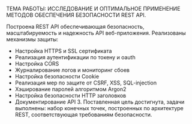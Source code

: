 ТЕМА РАБОТЫ: ИССЛЕДОВАНИЕ И ОПТИМАЛЬНОЕ ПРИМЕНЕНИЕ МЕТОДОВ ОБЕСПЕЧЕНИЯ БЕЗОПАСНОСТИ REST API.

Построена REST API обеспечивающая безопасность, масштабируемость и надежность API веб-приложения.
Реализованы механизмы защиты: 
- Настройка HTTPS и SSL сертификата
- Реализация аутентификации по токену и oauth
- Настройка CORS
- Журналирование логов и мониторинг сбоев
- Настройка безопасности Cookie
- Реализация мер по защите от CSRF, XSS, SQL-injection
- Хэширование паролей алгоритмом Argon2
- Настройка безопасности HTTP заголовков
- Документирование API
  3. Поставленная цель достигнута, задачи выполнены: набор конечных точек, построенных по архитектуре REST, соответствующая требованиям безопасности. 
